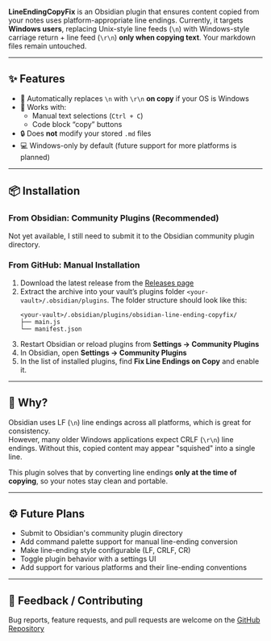 **LineEndingCopyFix** is an Obsidian plugin that ensures content copied from your notes uses platform-appropriate line endings. Currently, it targets **Windows users**, replacing Unix-style line feeds (`\n`) with Windows-style carriage return + line feed (`\r\n`) **only when copying text**. Your markdown files remain untouched.

---

## ✨ Features

-   🔁 Automatically replaces `\n` with `\r\n` **on copy** if your OS is Windows
-   🧠 Works with:
    -   Manual text selections (`Ctrl + C`)
    -   Code block “copy” buttons
-   🔒 Does **not** modify your stored `.md` files
-   💻 Windows-only by default (future support for more platforms is planned)

---

## 📦 Installation

### From Obsidian: Community Plugins (Recommended)

Not yet available, I still need to submit it to the Obsidian community plugin directory.

### From GitHub: Manual Installation

1. Download the latest release from the [Releases page](https://github.com/KiwiJanus/obsidian-line-ending-copyfix/releases)
2. Extract the archive into your vault’s plugins folder `<your-vault>/.obsidian/plugins`. The folder structure should look like this:
    ```
    <your-vault>/.obsidian/plugins/obsidian-line-ending-copyfix/
    ├── main.js
    └── manifest.json
    ```
3. Restart Obsidian or reload plugins from **Settings → Community Plugins**
4. In Obsidian, open **Settings → Community Plugins**
5. In the list of installed plugins, find **Fix Line Endings on Copy** and enable it.

---

## 🧠 Why?

Obsidian uses LF (`\n`) line endings across all platforms, which is great for consistency.  
However, many older Windows applications expect CRLF (`\r\n`) line endings. Without this, copied content may appear "squished" into a single line.

This plugin solves that by converting line endings **only at the time of copying**, so your notes stay clean and portable.

---

## ⚙️ Future Plans

-   Submit to Obsidian's community plugin directory
-   Add command palette support for manual line-ending conversion
-   Make line-ending style configurable (LF, CRLF, CR)
-   Toggle plugin behavior with a settings UI
-   Add support for various platforms and their line-ending conventions

---

## 💬 Feedback / Contributing

Bug reports, feature requests, and pull requests are welcome on the [GitHub Repository](https://github.com/KiwiJanus/obsidian-line-ending-copyfix)
